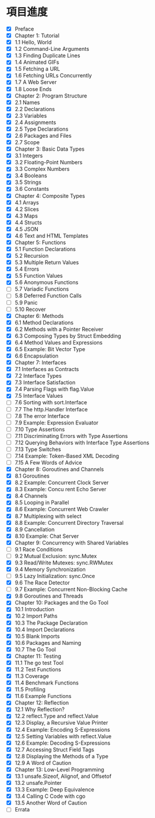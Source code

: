 # 項目進度

- [x] Preface
- [x] Chapter 1: Tutorial
 - [x] 1.1 Hello, World
 - [x] 1.2 Command-Line Arguments
 - [x] 1.3 Finding Duplicate Lines
 - [x] 1.4 Animated GIFs
 - [x] 1.5 Fetching a URL
 - [x] 1.6 Fetching URLs Concurrently
 - [x] 1.7 A Web Server
 - [x] 1.8 Loose Ends
- [x] Chapter 2: Program Structure
 - [x] 2.1 Names
 - [x] 2.2 Declarations
 - [x] 2.3 Variables
 - [x] 2.4 Assignments
 - [x] 2.5 Type Declarations
 - [x] 2.6 Packages and Files
 - [x] 2.7 Scope
- [x] Chapter 3: Basic Data Types
 - [x] 3.1 Integers
 - [x] 3.2 Floating-Point Numbers
 - [x] 3.3 Complex Numbers
 - [x] 3.4 Booleans
 - [x] 3.5 Strings
 - [x] 3.6 Constants
- [x] Chapter 4: Composite Types
 - [x] 4.1 Arrays
 - [x] 4.2 Slices
 - [x] 4.3 Maps
 - [x] 4.4 Structs
 - [x] 4.5 JSON
 - [x] 4.6 Text and HTML Templates
- [x] Chapter 5: Functions
 - [x] 5.1 Function Declarations
 - [x] 5.2 Recursion
 - [x] 5.3 Multiple Return Values
 - [x] 5.4 Errors
 - [x] 5.5 Function Values
 - [x] 5.6 Anonymous Functions
 - [ ] 5.7 Variadic Functions
 - [ ] 5.8 Deferred Function Calls
 - [ ] 5.9 Panic
 - [ ] 5.10 Recover
- [x] Chapter 6: Methods
 - [x] 6.1 Method Declarations
 - [x] 6.2 Methods with a Pointer Receiver
 - [x] 6.3 Composing Types by Struct Embedding
 - [x] 6.4 Method Values and Expressions
 - [x] 6.5 Example: Bit Vector Type
 - [x] 6.6 Encapsulation
- [x] Chapter 7: Interfaces
 - [x] 7.1 Interfaces as Contracts
 - [x] 7.2 Interface Types
 - [x] 7.3 Interface Satisfaction
 - [x] 7.4 Parsing Flags with flag.Value
 - [x] 7.5 Interface Values
 - [ ] 7.6 Sorting with sort.Interface
 - [ ] 7.7 The http.Handler Interface
 - [ ] 7.8 The error Interface
 - [ ] 7.9 Example: Expression Evaluator
 - [ ] 7.10 Type Assertions
 - [ ] 7.11 Discriminating Errors with Type Assertions
 - [ ] 7.12 Querying Behaviors with Interface Type Assertions
 - [ ] 7.13 Type Switches
 - [ ] 7.14 Example: Token-Based XML Decoding
 - [ ] 7.15 A Few Words of Advice
- [x] Chapter 8: Goroutines and Channels
 - [x] 8.1 Goroutines
 - [x] 8.2 Example: Concurrent Clock Server
 - [x] 8.3 Example: Concu rent Echo Server
 - [x] 8.4 Channels
 - [x] 8.5 Looping in Parallel
 - [x] 8.6 Example: Concurrent Web Crawler
 - [x] 8.7 Multiplexing with select
 - [x] 8.8 Example: Concurrent Directory Traversal
 - [x] 8.9 Cancellation
 - [x] 8.10 Example: Chat Server
- [x] Chapter 9: Concurrency with Shared Variables
 - [ ] 9.1 Race Conditions
 - [ ] 9.2 Mutual Exclusion: sync.Mutex
 - [x] 9.3 Read/Write Mutexes: sync.RWMutex
 - [x] 9.4 Memory Synchronization
 - [ ] 9.5 Lazy Initialization: sync.Once
 - [x] 9.6 The Race Detector
 - [ ] 9.7 Example: Concurrent Non-Blocking Cache
 - [x] 9.8 Goroutines and Threads
- [x] Chapter 10: Packages and the Go Tool
 - [x] 10.1 Introduction
 - [x] 10.2 Import Paths
 - [x] 10.3 The Package Declaration
 - [x] 10.4 Import Declarations
 - [x] 10.5 Blank Imports
 - [x] 10.6 Packages and Naming
 - [x] 10.7 The Go Tool
- [x] Chapter 11: Testing
 - [x] 11.1 The go test Tool
 - [x] 11.2 Test Functions
 - [x] 11.3 Coverage
 - [x] 11.4 Benchmark Functions
 - [x] 11.5 Profiling
 - [x] 11.6 Example Functions
- [x] Chapter 12: Reflection
 - [x] 12.1 Why Reflection?
 - [x] 12.2 reflect.Type and reflect.Value
 - [x] 12.3 Display, a Recursive Value Printer
 - [x] 12.4 Example: Encoding S-Expressions
 - [x] 12.5 Setting Variables with reflect.Value
 - [x] 12.6 Example: Decoding S-Expressions
 - [x] 12.7 Accessing Struct Field Tags
 - [x] 12.8 Displaying the Methods of a Type
 - [x] 12.9 A Word of Caution
- [x] Chapter 13: Low-Level Programming
 - [x] 13.1 unsafe.Sizeof, Alignof, and Offsetof
 - [x] 13.2 unsafe.Pointer
 - [x] 13.3 Example: Deep Equivalence
 - [x] 13.4 Calling C Code with cgo
 - [x] 13.5 Another Word of Caution
- [ ] Errata

